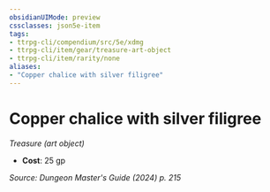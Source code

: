 ```yaml
---
obsidianUIMode: preview
cssclasses: json5e-item
tags:
- ttrpg-cli/compendium/src/5e/xdmg
- ttrpg-cli/item/gear/treasure-art-object
- ttrpg-cli/item/rarity/none
aliases: 
- "Copper chalice with silver filigree"
---
```

# Copper chalice with silver filigree
*Treasure (art object)*  


- **Cost**: 25 gp

*Source: Dungeon Master's Guide (2024) p. 215*
